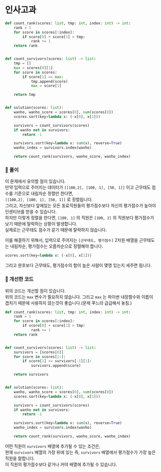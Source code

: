 # 인사고과

```python
def count_rank(scores: list, tmp: int, index: int) -> int:
    rank = 1
    for score in scores[:index]:
        if score[0] + score[1] > tmp:
            rank += 1
    return rank


def count_survivors(scores: list) -> list:
    tmp = []
    max = scores[0][1]
    for score in scores:
        if score[1] >= max:
            tmp.append(score)
            max = score[1]

    return tmp


def solution(scores: list):
    wanho, wanho_score = scores[0], sum(scores[0])
    scores.sort(key=lambda x: (-x[0], x[1]))

    survivors = count_survivors(scores)
    if wanho not in survivors:
        return -1

    survivors.sort(key=lambda x: sum(x), reverse=True)
    wanho_index = survivors.index(wanho)

    return count_rank(survivors, wanho_score, wanho_index)
```

### 📌 풀이

이 문제에서 유의할 점이 있습니다.  
만약 입력으로 주어지는 데이터가 `[[100,2], [100, 1], [50, 1]]` 이고 근무태도 점수를 기준으로 내림차순 정렬만 한다면,  
`[[100,2], [100, 1], [50, 1]]` 로 정렬됩니다.  
그리고, 자신보다 앞에있는 모든 동료직원들의 평가점수보다 자신의 평가점수가 높아야 인센티브를 받을 수 있습니다.  
하지만 이렇게 정렬을 한다면, `[100, 1]` 의 직원은 `[100, 2]` 의 직원보다 평가점수가 낮기 때문에 탈락하는 상황이 발생합니다.  
실제로는 근무태도 점수가 같기 때문에 탈락하지 않습니다.

이를 해결하기 위해서, 입력으로 주어지는 `[근무태도, 평가점수]` 2차원 배열을 근무태도는 내림차순, 평가점수는 오름차순으로 정렬해야 합니다.

```python
scores.sort(key=lambda x: (-x[0], x[1]))
```

그리고 완호보다 근무태도, 평가점수의 합이 높은 사람이 몇명 있는지 세주면 됩니다.

### 📌 개선한 코드

위의 코드는 개선할 점이 있습니다.  
위의 코드는 `max` 변수가 필요하지 않습니다. 그리고 `max` 는 파이썬 내장함수와 이름이 겹치기 때문에 사용하지 않는것이 좋습니다.(문제 푸느라 급급해서 놓침.)

```python
def count_rank(scores: list, tmp: int, index: int) -> int:
    rank = 1
    for score in scores[:index]:
        if score[0] + score[1] > tmp:
            rank += 1
    return rank


def count_survivors(scores: list) -> list:
    survivors = [scores[0]]
    for score in scores[1:]:
        if score[1] >= survivors[-1][1]:
            survivors.append(score)

    return survivors


def solution(scores: list):
    wanho, wanho_score = scores[0], sum(scores[0])
    scores.sort(key=lambda x: (-x[0], x[1]))

    survivors = count_survivors(scores)
    if wanho not in survivors:
        return -1

    survivors.sort(key=lambda x: sum(x), reverse=True)
    wanho_index = survivors.index(wanho)

    return count_rank(survivors, wanho_score, wanho_index)
```

어떤 직원이 `survivors` 배열에 추가될 수 있는 조건은,  
현재 `survivors` 배열의 가장 뒤에 있는 즉, `survivors` 배열에서 평가점수가 가장 높은 직원을 말합니다.  
이 직원의 평가점수보다 같거나 커야 배열에 추가될 수 있습니다.
